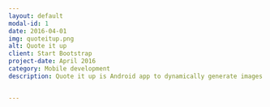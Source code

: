 ```yaml
---
layout: default
modal-id: 1
date: 2016-04-01
img: quoteitup.png
alt: Quote it up
client: Start Bootstrap
project-date: April 2016
category: Mobile development
description: Quote it up is Android app to dynamically generate images with quotations. Images can be customized for attributes like text size,color, font etc. Auto update service can be updated to automatically updated wallpaper after specified interval.


---
```

